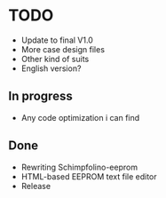 # TODO

* Update to final V1.0
* More case design files
* Other kind of suits
* English version?

## In progress

* Any code optimization i can find  

## Done

* Rewriting Schimpfolino-eeprom
* HTML-based EEPROM text file editor
* Release
